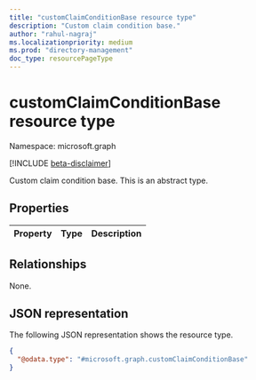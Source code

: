 ```yaml
---
title: "customClaimConditionBase resource type"
description: "Custom claim condition base."
author: "rahul-nagraj"
ms.localizationpriority: medium
ms.prod: "directory-management"
doc_type: resourcePageType
---
```


# customClaimConditionBase resource type

Namespace: microsoft.graph

[!INCLUDE [beta-disclaimer](../../includes/beta-disclaimer.md)]

Custom claim condition base.
This is an abstract type.

## Properties
|Property|Type|Description|
|:---|:---|:---|

## Relationships
None.

## JSON representation
The following JSON representation shows the resource type.
<!-- {
  "blockType": "resource",
  "@odata.type": "microsoft.graph.customClaimConditionBase"
}
-->
``` json
{
  "@odata.type": "#microsoft.graph.customClaimConditionBase"
}
```
